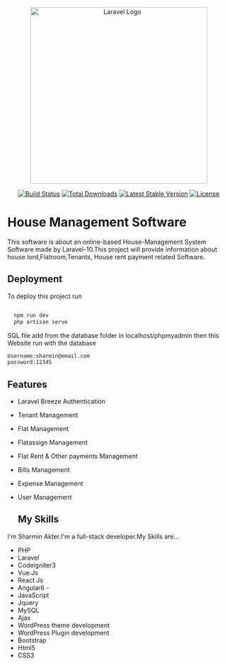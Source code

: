 <p align="center"><a href="https://laravel.com" target="_blank"><img src="https://raw.githubusercontent.com/laravel/art/master/logo-lockup/5%20SVG/2%20CMYK/1%20Full%20Color/laravel-logolockup-cmyk-red.svg" width="400" alt="Laravel Logo"></a></p>

<p align="center">
<a href="https://github.com/laravel/framework/actions"><img src="https://github.com/laravel/framework/workflows/tests/badge.svg" alt="Build Status"></a>
<a href="https://packagist.org/packages/laravel/framework"><img src="https://img.shields.io/packagist/dt/laravel/framework" alt="Total Downloads"></a>
<a href="https://packagist.org/packages/laravel/framework"><img src="https://img.shields.io/packagist/v/laravel/framework" alt="Latest Stable Version"></a>
<a href="https://packagist.org/packages/laravel/framework"><img src="https://img.shields.io/packagist/l/laravel/framework" alt="License"></a>
</p>

# House Management Software

This software is about an online-based House-Management System Software made by Laravel-10.This project will provide information about house lord,Flatroom,Tenants, House rent payment related Software.


## Deployment

To deploy this project run

```bash

  npm run dev
  php artisan serve
```
SQL file add from the database folder in localhost/phpmyadmin then this Website run with the database

```bash
Username:sharmin@email.com
password:12345
```
## Features

- Laravel Breeze Authentication
- Tenant Management
- Flat  Management
- Flatassign Management
- Flat Rent & Other payments  Management
- Bills  Management
- Expense  Management
- User  Management

  ## My Skills
I'm Sharmin Akter.I'm a full-stack developer.My Skills are...
- PHP
- Laravel 
- Codeigniter3 
- Vue.Js 
- React Js 
- Angular6 -
- JavaScript 
- Jquery 
- MySQL
- Ajax 
- WordPress theme development
-  WordPress Plugin development
- Bootstrap
- Html5
- CSS3



